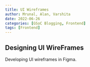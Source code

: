```yaml
---
title: UI Wireframes
author: Mrunal, Alan, Varshita
date: 2022-06-26 
categories: [GSoC Blogging, Frontend]
tags: [Frontend]
---
```



## Designing UI WireFrames 

Developing UI wireframes in Figma. 
